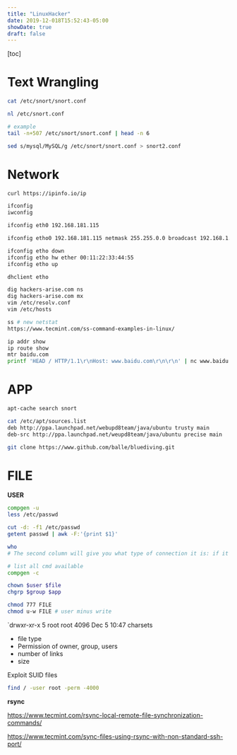```yaml
---
title: "LinuxHacker"
date: 2019-12-018T15:52:43-05:00
showDate: true
draft: false
---
```


[toc]

# Text Wrangling

```bash
cat /etc/snort/snort.conf

nl /etc/snort.conf 

# example
tail -n+507 /etc/snort/snort.conf | head -n 6

sed s/mysql/MySQL/g /etc/snort/snort.conf > snort2.conf
```



# Network

```bash
curl https://ipinfo.io/ip

ifconfig
iwconfig

ifconfig eth0 192.168.181.115

ifconfig etho0 192.168.181.115 netmask 255.255.0.0 broadcast 192.168.1.255

ifconfig etho down
ifconfig etho hw ether 00:11:22:33:44:55
ifconfig etho up

dhclient etho

dig hackers-arise.com ns
dig hackers-arise.com mx
vim /etc/resolv.conf 
vim /etc/hosts

ss # new netstat
https://www.tecmint.com/ss-command-examples-in-linux/

ip addr show
ip route show
mtr baidu.com
printf 'HEAD / HTTP/1.1\r\nHost: www.baidu.com\r\n\r\n' | nc www.baidu.com

```



# APP

```bash
apt-cache search snort

cat /etc/apt/sources.list
deb http://ppa.launchpad.net/webupd8team/java/ubuntu trusty main 
deb-src http://ppa.launchpad.net/weupd8team/java/ubuntu precise main

git clone https://www.github.com/balle/bluediving.git
```



# FILE

**USER**

```bash
compgen -u
less /etc/passwd

cut -d: -f1 /etc/passwd
getent passwd | awk -F:'{print $1}'

who
# The second column will give you what type of connection it is: if it’s represented with a “:X” where X is a number, it means it is using a Graphical User Interface (GUI) or Desktop session such as Gnome, XDE, etc; if it says “pts/X” where X is a number, it means it’s a connection made through SSH protocol (command line).

# list all cmd available
compgen -c

chown $user $file
chgrp $group $app

chmod 777 FILE
chmod u-w FILE # user minus write

```



`drwxr-xr-x 5 root root 4096 Dec 5 10:47 charsets

- file type
- Permission of owner, group, users
- number of links
- size



Exploit SUID files

```bash
find / -user root -perm -4000
```



**rsync**

https://www.tecmint.com/rsync-local-remote-file-synchronization-commands/

https://www.tecmint.com/sync-files-using-rsync-with-non-standard-ssh-port/